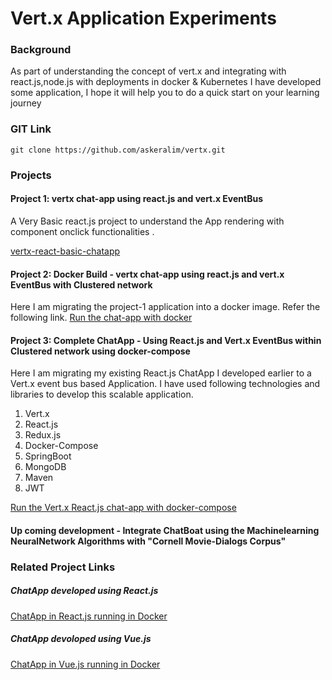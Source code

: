 # Vert.x Application Experiments
### Background
As part of understanding the concept of vert.x and integrating with react.js,node.js with deployments in docker & Kubernetes I have developed some application, I hope it will help you to do a quick start on your learning journey

### GIT Link
```
git clone https://github.com/askeralim/vertx.git
```
### Projects
#### Project 1: vertx chat-app using react.js and vert.x EventBus 
A Very Basic react.js project to understand the App rendering with component onclick functionalities .

[vertx-react-basic-chatapp](https://github.com/askeralim/vertx/tree/master/vertx-react-basic-chatapp) 

#### Project 2: Docker Build - vertx chat-app using react.js and vert.x EventBus with Clustered network 
Here I am migrating the project-1 application into a docker image. Refer the following link.
[Run the chat-app with docker](https://github.com/askeralim/vertx/tree/master/vertx-react-chatapp-docker)

#### Project 3: Complete ChatApp - Using React.js and Vert.x EventBus within Clustered network using docker-compose
Here I am migrating my existing React.js ChatApp I developed earlier to a Vert.x event bus based Application.
I have used following technologies and libraries to develop this scalable application.
  1. Vert.x
  2. React.js
  3. Redux.js
  4. Docker-Compose
  5. SpringBoot
  6. MongoDB
  7. Maven
  8. JWT
  
[Run the Vert.x React.js chat-app with docker-compose](https://github.com/askeralim/vertx/tree/master/chatapp-vertx-eventbus-spring-boot-react-docker)

#### Up coming development - Integrate ChatBoat using the Machinelearning NeuralNetwork Algorithms with "Cornell Movie-Dialogs Corpus" 

### Related Project Links
##### ChatApp developed using React.js 
[ChatApp in React.js running in Docker](https://github.com/askeralim/node-react-socket.io-docker-compose/tree/master/ChatApp-docker-compose-dev)

##### ChatApp devoloped using Vue.js 
[ChatApp in Vue.js running in Docker](https://github.com/askeralim/node-vuejs-typescript-vuex-redis-docker-compose)

